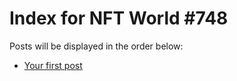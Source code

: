 # Index for NFT World #748
Posts will be displayed in the order below:

- [Your first post](./001-first.md)

